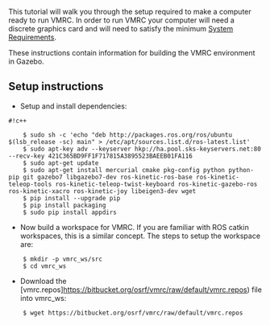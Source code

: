 This tutorial will walk you through the setup required to make a computer ready to run VMRC. In order to run VMRC your computer will need a discrete graphics card and will need to satisfy the minimum [System Requirements](https://bitbucket.org/osrf/vmrc/wiki/system_requirements).

These instructions contain information for building the VMRC environment in Gazebo.

## Setup instructions ##

* Setup and install dependencies:


```
#!c++

    $ sudo sh -c 'echo "deb http://packages.ros.org/ros/ubuntu $(lsb_release -sc) main" > /etc/apt/sources.list.d/ros-latest.list'
    $ sudo apt-key adv --keyserver hkp://ha.pool.sks-keyservers.net:80 --recv-key 421C365BD9FF1F717815A3895523BAEEB01FA116
    $ sudo apt-get update
    $ sudo apt-get install mercurial cmake pkg-config python python-pip git gazebo7 libgazebo7-dev ros-kinetic-ros-base ros-kinetic-teleop-tools ros-kinetic-teleop-twist-keyboard ros-kinetic-gazebo-ros ros-kinetic-xacro ros-kinetic-joy libeigen3-dev wget
    $ pip install --upgrade pip
    $ pip install packaging
    $ sudo pip install appdirs
```

*  Now build a workspace for VMRC. If you are familiar with ROS catkin
workspaces, this is a similar concept. The steps to setup the workspace are:

```
    $ mkdir -p vmrc_ws/src
    $ cd vmrc_ws
```

* Download the [vmrc.repos]https://bitbucket.org/osrf/vmrc/raw/default/vmrc.repos) file into vmrc_ws:

```
    $ wget https://bitbucket.org/osrf/vmrc/raw/default/vmrc.repos
```